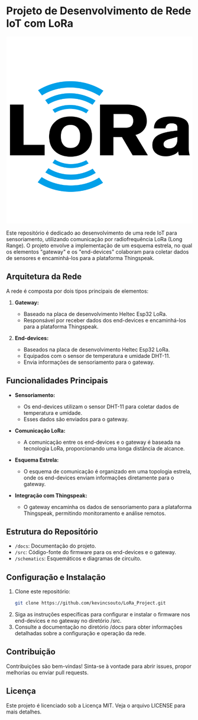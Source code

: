 # Projeto de Desenvolvimento de Rede IoT com LoRa

![LoRa Logo](images/LoRa_Logo.png)

Este repositório é dedicado ao desenvolvimento de uma rede IoT para sensoriamento, utilizando comunicação por radiofrequência LoRa (Long Range). O projeto envolve a implementação de um esquema estrela, no qual os elementos "gateway" e os "end-devices" colaboram para coletar dados de sensores e encaminhá-los para a plataforma Thingspeak.

## Arquitetura da Rede

A rede é composta por dois tipos principais de elementos:

1. **Gateway:**
   - Baseado na placa de desenvolvimento Heltec Esp32 LoRa.
   - Responsável por receber dados dos end-devices e encaminhá-los para a plataforma Thingspeak.

2. **End-devices:**
   - Baseados na placa de desenvolvimento Heltec Esp32 LoRa.
   - Equipados com o sensor de temperatura e umidade DHT-11.
   - Envia informações de sensoriamento para o gateway.

## Funcionalidades Principais

- **Sensoriamento:**
  - Os end-devices utilizam o sensor DHT-11 para coletar dados de temperatura e umidade.
  - Esses dados são enviados para o gateway.

- **Comunicação LoRa:**
  - A comunicação entre os end-devices e o gateway é baseada na tecnologia LoRa, proporcionando uma longa distância de alcance.

- **Esquema Estrela:**
  - O esquema de comunicação é organizado em uma topologia estrela, onde os end-devices enviam informações diretamente para o gateway.

- **Integração com Thingspeak:**
  - O gateway encaminha os dados de sensoriamento para a plataforma Thingspeak, permitindo monitoramento e análise remotos.

## Estrutura do Repositório

- `/docs`: Documentação do projeto.
- `/src`: Código-fonte do firmware para os end-devices e o gateway.
- `/schematics`: Esquemáticos e diagramas de circuito.

## Configuração e Instalação

1. Clone este repositório:
   ```bash
   git clone https://github.com/kevincsouto/LoRa_Project.git

2. Siga as instruções específicas para configurar e instalar o firmware nos end-devices e no gateway no diretório /src.
3. Consulte a documentação no diretório /docs para obter informações detalhadas sobre a configuração e operação da rede.

## Contribuição
Contribuições são bem-vindas! Sinta-se à vontade para abrir issues, propor melhorias ou enviar pull requests.

## Licença
Este projeto é licenciado sob a Licença MIT. Veja o arquivo LICENSE para mais detalhes.
